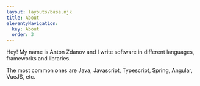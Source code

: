 ```yaml
---
layout: layouts/base.njk
title: About
eleventyNavigation:
  key: About
  order: 3
---
```


Hey! My name is Anton Zdanov and I write software in different languages, frameworks and libraries.

The most common ones are Java, Javascript, Typescript, Spring, Angular, VueJS, etc.
